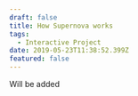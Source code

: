 ```yaml
---
draft: false
title: How Supernova works
tags:
  - Interactive Project
date: 2019-05-23T11:38:52.399Z
featured: false
---
```

Will be added
